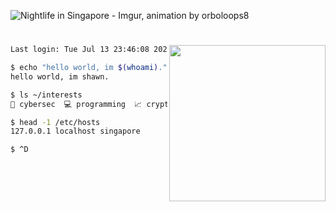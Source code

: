 
![Nightlife in Singapore - Imgur, animation by orboloops8](https://user-images.githubusercontent.com/19287477/99057153-58eba780-25d6-11eb-8033-88c5bd0bd7fe.gif)

<h1></h1>

<img align="right" src="https://user-images.githubusercontent.com/19287477/125498588-53680efb-d380-4fcd-a61c-5742152716a4.png" width="250">

```sh
Last login: Tue Jul 13 23:46:08 2021 from 10.1.33.7

$ echo "hello world, im $(whoami)."
hello world, im shawn.

$ ls ~/interests
🚩 cybersec  💻 programming  📈 crypto  ⌨️ keeb  ✒️ vim

$ head -1 /etc/hosts
127.0.0.1 localhost singapore

$ ^D
```

